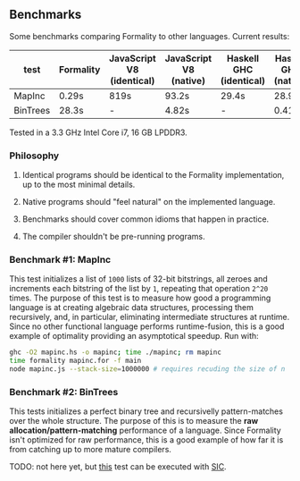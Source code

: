 ## Benchmarks

Some benchmarks comparing Formality to other languages. Current results:

test | Formality | JavaScript V8 (identical) | JavaScript V8 (native) | Haskell GHC (identical) | Haskell GHC (native)
--- | --- | --- | --- | --- | ---
MapInc | 0.29s | 819s | 93.2s | 29.4s | 28.9s
BinTrees | 28.3s | - | 4.82s | - | 0.41s

Tested in a 3.3 GHz Intel Core i7, 16 GB LPDDR3.

### Philosophy

1. Identical programs should be identical to the Formality implementation, up to the most minimal details.

2. Native programs should "feel natural" on the implemented language.
 
3. Benchmarks should cover common idioms that happen in practice.

4. The compiler shouldn't be pre-running programs.

### Benchmark #1: MapInc

This test initializes a list of `1000` lists of 32-bit bitstrings, all zeroes and increments each bitstring of the list by `1`, repeating that operation `2^20` times. The purpose of this test is to measure how good a programming language is at creating algebraic data structures, processing them recursively, and, in particular, eliminating intermediate structures at runtime. Since no other functional language performs runtime-fusion, this is a good example of optimality providing an asymptotical speedup. Run with:

```bash
ghc -O2 mapinc.hs -o mapinc; time ./mapinc; rm mapinc
time formality mapinc.for -f main
node mapinc.js --stack-size=1000000 # requires recuding the size of n
```

### Benchmark #2: BinTrees

This tests initializes a perfect binary tree and recursivelly pattern-matches over the whole structure. The purpose of this is to measure the **raw allocation/pattern-matching** performance of a language. Since Formality isn't optimized for raw performance, this is a good example of how far it is from catching up to more mature compilers.

TODO: not here yet, but [this](https://github.com/MaiaVictor/symmetric-interaction-calculus-benchmarks) test can be executed with [SIC](https://github.com/maiavictor/symmetric-interaction-calculus).
